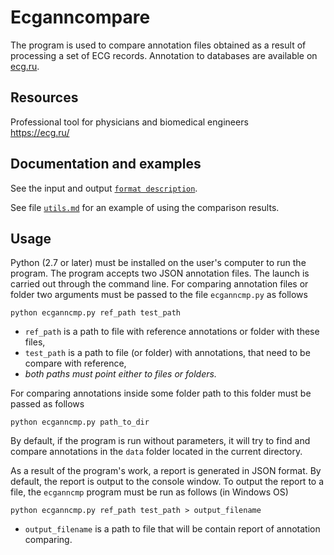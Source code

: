 # Ecganncompare

The program is used to compare annotation files obtained as a result of processing a set of ECG records. 
Annotation to databases are available on [ecg.ru](https://ecg.ru/).

## Resources

Professional tool for physicians and biomedical engineers  
https://ecg.ru/

## Documentation and examples

See the input and output [`format description`](./docs/formats.md).

See file [`utils.md`](./docs/utils.md) for an example of using the comparison results.

## Usage

Python (2.7 or later) must be installed on the user's computer to run the program.
The program accepts two JSON annotation files.
The launch is carried out through the command line.
For comparing annotation files or folder two arguments must be passed to the file `ecganncmp.py` as follows

    python ecganncmp.py ref_path test_path

- `ref_path` is a path to file with reference annotations or folder with these files,
- `test_path` is a path to file (or folder) with annotations, that need to be compare with reference,
- _both paths must point either to files or folders._

For comparing annotations inside some folder path to this folder must be passed as follows

    python ecganncmp.py path_to_dir

By default, if the program is run without parameters, it will try to find and compare annotations in the `data` folder located in the current directory.

As a result of the program's work, a report is generated in JSON format.
By default, the report is output to the console window.
To output the report to a file, the `ecganncmp` program must be run as follows (in Windows OS)

    python ecganncmp.py ref_path test_path > output_filename

- `output_filename` is a path to file that will be contain report of annotation comparing.
